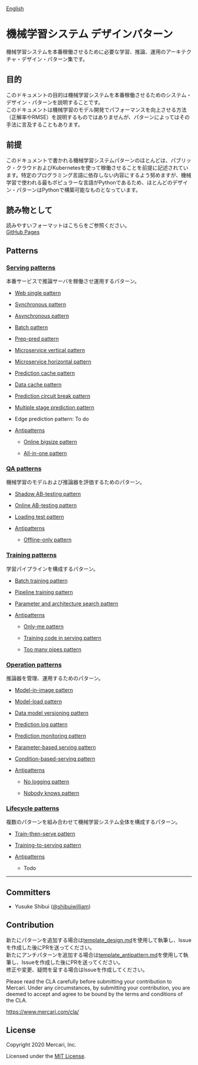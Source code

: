 [English](./README.md)
# 機械学習システム デザインパターン
機械学習システムを本番稼働させるために必要な学習、推論、運用のアーキテクチャ・デザイン・パターン集です。

## 目的
このドキュメントの目的は機械学習システムを本番稼働させるためのシステム・デザイン・パターンを説明することです。<br>
このドキュメントは機械学習のモデル開発でパフォーマンスを向上させる方法（正解率やRMSE）を説明するものではありませんが、パターンによってはその手法に言及することもあります。
<br>

## 前提
このドキュメントで書かれる機械学習システムパターンのほとんどは、パブリック・クラウドおよびKubernetesを使って稼働させることを前提に記述されています。特定のプログラミング言語に依存しない内容にするよう努めますが、機械学習で使われる最もポピュラーな言語がPythonであるため、ほとんどのデザイン・パターンはPythonで構築可能なものとなっています。
<br>

## 読み物として
読みやすいフォーマットはこちらをご参照ください。<br>
[GitHub Pages](https://mercari.github.io/ml-system-design-pattern/README_ja.html)

## Patterns
### [Serving patterns](./Serving-patterns/README_ja.md)
本番サービスで推論サーバを稼働させ運用するパターン。
- [Web single pattern](./Serving-patterns/Web-single-pattern/design_ja.md)


- [Synchronous pattern](./Serving-patterns/Synchronous-pattern/design_ja.md)


- [Asynchronous pattern](./Serving-patterns/Asynchronous-pattern/design_ja.md)


- [Batch pattern](./Serving-patterns/Batch-pattern/design_ja.md)


- [Prep-pred pattern](./Serving-patterns/Prep-pred-pattern/design_ja.md)


- [Microservice vertical pattern](./Serving-patterns/Microservice-vertical-pattern/design_ja.md)


- [Microservice horizontal pattern](./Serving-patterns/Microservice-horizontal-pattern/design_ja.md)


- [Prediction cache pattern](./Serving-patterns/Prediction-cache-pattern/design_ja.md)


- [Data cache pattern](./Serving-patterns/Data-cache-pattern/design_ja.md)


- [Prediction circuit break pattern](./Serving-patterns/Prediction-circuit-break-pattern/design_ja.md)


- [Multiple stage prediction pattern](./Serving-patterns/Multiple-stage-prediction-pattern/design_ja.md)
 

- Edge prediction pattern: To do


- [Antipatterns](./Serving-patterns/Anti-patterns/README_ja.md)

  - [Online bigsize pattern](./Serving-patterns/Anti-patterns/Online-bigsize-pattern/design_ja.md)

  - [All-in-one pattern](./Serving-patterns/Anti-patterns/All-in-one-pattern/design_ja.md)

### [QA patterns](./QA-patterns/README_ja.md)
機械学習のモデルおよび推論器を評価するためのパターン。
- [Shadow AB-testing pattern](./QA-patterns/Shadow-ab-test-pattern/design_ja.md)


- [Online AB-testing pattern](./QA-patterns/Online-ab-test-pattern/design_ja.md)


- [Loading test pattern](./QA-patterns/Loading-test-pattern/design_ja.md)


- [Antipatterns](./QA-patterns/Anti-patterns/README_ja.md)

  - [Offline-only pattern](./QA-patterns/Anti-patterns/Offline-only-pattern/design_ja.md)

### [Training patterns](./Training-patterns/README_ja.md)
学習パイプラインを構成するパターン。
- [Batch training pattern](./Training-patterns/Batch-training-pattern/design_ja.md)


- [Pipeline training pattern](./Training-patterns/Pipeline-training-pattern/design_ja.md)


- [Parameter and architecture search pattern](./Training-patterns/Parameter-and-architecture-search-pattern/design_ja.md)


- [Antipatterns](./Training-patterns/Anti-patterns/README_ja.md)

  - [Only-me pattern](./Training-patterns/Anti-patterns/Only-me-pattern/design_ja.md)

  - [Training code in serving pattern](./Training-patterns/Anti-patterns/Training-code-in-serving-pattern/design_ja.md)

  - [Too many pipes pattern](./Training-patterns/Anti-patterns/Too-many-pipes-pattern/design_ja.md)


### [Operation patterns](./Operation-patterns/README_ja.md)
推論器を管理、運用するためのパターン。
- [Model-in-image pattern](./Operation-patterns/Model-in-image-pattern/design_ja.md)


- [Model-load pattern](./Operation-patterns/Model-load-pattern/design_ja.md)


- [Data model versioning pattern](./Operation-patterns/Data-model-versioning-pattern/design_ja.md)


- [Prediction log pattern](./Operation-patterns/Prediction-log-pattern/design_ja.md)


- [Prediction monitoring pattern](./Operation-patterns/Prediction-monitoring-pattern/design_ja.md)


- [Parameter-based serving pattern](./Operation-patterns/Parameter-based-serving-pattern/design_ja.md)


- [Condition-based-serving pattern](./Operation-patterns/Condition-based-serving-pattern/design_ja.md)


- [Antipatterns](./Operation-patterns/Anti-patterns/README_ja.md)

  - [No logging pattern](./Operation-patterns/Anti-patterns/No-logging-pattern/design_ja.md)

  - [Nobody knows pattern](./Operation-patterns/Anti-patterns/Nobody-knows-pattern/design_ja.md)

### [Lifecycle patterns](./Lifecycle-patterns/README_ja.md)
複数のパターンを組み合わせて機械学習システム全体を構成するパターン。
- [Train-then-serve pattern](./Lifecycle-patterns/Train-then-serve-pattern/design_ja.md)


- [Training-to-serving pattern](./Lifecycle-patterns/Training-to-serving-pattern/design_ja.md)


- [Antipatterns](./Lifecycle-patterns/Anti-patterns/README_ja.md)

  - Todo

---

## Committers

 * Yusuke Shibui ([@shibuiwilliam](https://github.com/shibuiwilliam))

## Contribution

新たにパターンを追加する場合は[template_design.md](./template_design.md)を使用して執筆し、Issueを作成した後にPRを送ってください。<br>
新たにアンチパターンを追加する場合は[template_antipattern.md](./template_antipattern.md)を使用して執筆し、Issueを作成した後にPRを送ってください。<br>
修正や変更、疑問を呈する場合はIssueを作成してください。<br>

Please read the CLA carefully before submitting your contribution to Mercari.
Under any circumstances, by submitting your contribution, you are deemed to accept and agree to be bound by the terms and conditions of the CLA.

https://www.mercari.com/cla/

## License

Copyright 2020 Mercari, Inc.

Licensed under the [MIT License](LICENSE).